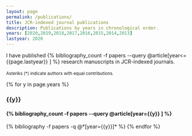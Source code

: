 ```yaml
---
layout: page
permalink: /publications/
title: JCR-indexed journal publications
description: Publications by years in chronological order.
years: [2020,2019,2018,2017,2016,2015,2014,2013]
lastyear: 2020
---
```

I have published {% bibliography_count -f papers --query @article[year<={{page.lastyear}} ] %} research manuscripts in JCR-indexed journals.
<br>
<br>
<small>Asteriks (*) indicate authors with equal contributions.</small>

{% for y in page.years %}
  <h3 class="year">{{y}}</h3>
  <h4 class="number">{% bibliography_count -f papers --query @article[year={{y}} ] %}</h4>
  {% bibliography -f papers -q @*[year={{y}}]* %}
{% endfor %}
